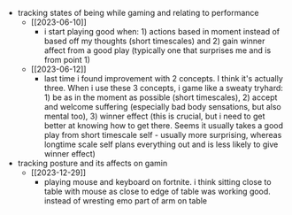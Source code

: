   * tracking states of being while gaming and relating to performance
    * [[2023-06-10]]
      * i start playing good when: 1) actions based in moment instead of based off my thoughts (short timescales) and 2) gain winner affect from a good play (typically one that surprises me and is from point 1)
    * [[2023-06-12]]
      * last time i found improvement with 2 concepts. I think it's actually three. When i use these 3 concepts, i game like a sweaty tryhard: 1) be as in the moment as possible (short timescales), 2) accept and welcome suffering (especially bad body sensations, but also mental too), 3) winner effect (this is crucial, but i need to get better at knowing how to get there. Seems it usually takes a good play from short timescale self - usually more surprising, whereas longtime scale self plans everything out and is less likely to give winner effect)
  * tracking posture and its affects on gamin
    * [[2023-12-29]]
      * playing mouse and keyboard on fortnite. i think sitting close to table with mouse as close to edge of table was working good. instead of wresting emo part of arm on table
